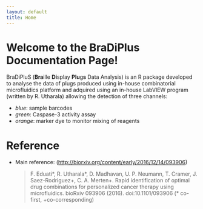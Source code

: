 ```yaml
---
layout: default
title: Home
---
```


# Welcome to the BraDiPlus Documentation Page!

BraDiPluS (**Bra**ille **Di**splay **Plu**g**s** Data Analysis) is an R package developed to analyse the data of plugs produced using in-house combinatorial microfluidics platform and adquired using an in-house LabVIEW program (written by R. Utharala) allowing the detection of three channels:
* _blue_: sample barcodes
* _green_: Caspase-3 activity assay
* _orange_: marker dye to monitor mixing of reagents 

# Reference

+ Main reference: (http://biorxiv.org/content/early/2016/12/14/093906) 

  > F. Eduati*, R. Utharala*, D. Madhavan, U. P. Neumann, T. Cramer, J. Saez-Rodriguez+, C. A. Merten+. Rapid identification of optimal drug combinations for personalized cancer therapy using microfluidics. bioRxiv 093906 (2016). doi:10.1101/093906 (* co-first, +co-corresponding)
